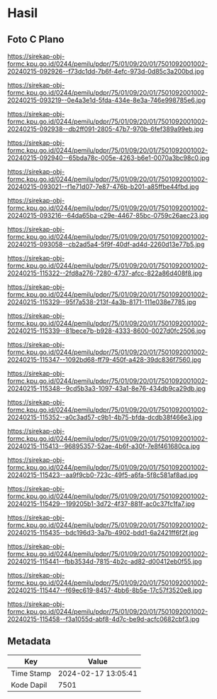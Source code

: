 # Hasil

## Foto C Plano

https://sirekap-obj-formc.kpu.go.id/0244/pemilu/pdpr/75/01/09/20/01/7501092001002-20240215-092926--f73dc1dd-7b6f-4efc-973d-0d85c3a200bd.jpg

https://sirekap-obj-formc.kpu.go.id/0244/pemilu/pdpr/75/01/09/20/01/7501092001002-20240215-093219--0e4a3e1d-5fda-434e-8e3a-746e998785e6.jpg

https://sirekap-obj-formc.kpu.go.id/0244/pemilu/pdpr/75/01/09/20/01/7501092001002-20240215-092938--db2ff091-2805-47b7-970b-6fef389a99eb.jpg

https://sirekap-obj-formc.kpu.go.id/0244/pemilu/pdpr/75/01/09/20/01/7501092001002-20240215-092940--65bda78c-005e-4263-b6e1-0070a3bc98c0.jpg

https://sirekap-obj-formc.kpu.go.id/0244/pemilu/pdpr/75/01/09/20/01/7501092001002-20240215-093021--f1e71d07-7e87-476b-b201-a85ffbe44fbd.jpg

https://sirekap-obj-formc.kpu.go.id/0244/pemilu/pdpr/75/01/09/20/01/7501092001002-20240215-093216--64da65ba-c29e-4467-85bc-0759c26aec23.jpg

https://sirekap-obj-formc.kpu.go.id/0244/pemilu/pdpr/75/01/09/20/01/7501092001002-20240215-093058--cb2ad5a4-5f9f-40df-ad4d-2260d13e77b5.jpg

https://sirekap-obj-formc.kpu.go.id/0244/pemilu/pdpr/75/01/09/20/01/7501092001002-20240215-115322--2fd8a276-7280-4737-afcc-822a86d408f8.jpg

https://sirekap-obj-formc.kpu.go.id/0244/pemilu/pdpr/75/01/09/20/01/7501092001002-20240215-115329--95f7a538-213f-4a3b-8171-111e038e7785.jpg

https://sirekap-obj-formc.kpu.go.id/0244/pemilu/pdpr/75/01/09/20/01/7501092001002-20240215-115339--81bece7b-b928-4333-8600-0027d0fc2506.jpg

https://sirekap-obj-formc.kpu.go.id/0244/pemilu/pdpr/75/01/09/20/01/7501092001002-20240215-115347--1092bd68-ff79-450f-a428-39dc836f7560.jpg

https://sirekap-obj-formc.kpu.go.id/0244/pemilu/pdpr/75/01/09/20/01/7501092001002-20240215-115348--9cd5b3a3-1097-43a1-8e76-434db9ca29db.jpg

https://sirekap-obj-formc.kpu.go.id/0244/pemilu/pdpr/75/01/09/20/01/7501092001002-20240215-115352--a0c3ad57-c9b1-4b75-bfda-dcdb38f466e3.jpg

https://sirekap-obj-formc.kpu.go.id/0244/pemilu/pdpr/75/01/09/20/01/7501092001002-20240215-115413--96895357-52ae-4b6f-a30f-7e8f461680ca.jpg

https://sirekap-obj-formc.kpu.go.id/0244/pemilu/pdpr/75/01/09/20/01/7501092001002-20240215-115423--aa9f9cb0-723c-49f5-a6fa-5f8c581af8ad.jpg

https://sirekap-obj-formc.kpu.go.id/0244/pemilu/pdpr/75/01/09/20/01/7501092001002-20240215-115429--199205b1-3d72-4f37-881f-ac0c37fc1fa7.jpg

https://sirekap-obj-formc.kpu.go.id/0244/pemilu/pdpr/75/01/09/20/01/7501092001002-20240215-115435--bdc196d3-3a7b-4902-bdd1-6a2421ff6f2f.jpg

https://sirekap-obj-formc.kpu.go.id/0244/pemilu/pdpr/75/01/09/20/01/7501092001002-20240215-115441--fbb3534d-7815-4b2c-ad82-d00412eb0f55.jpg

https://sirekap-obj-formc.kpu.go.id/0244/pemilu/pdpr/75/01/09/20/01/7501092001002-20240215-115447--f69ec619-8457-4bb6-8b5e-17c57f3520e8.jpg

https://sirekap-obj-formc.kpu.go.id/0244/pemilu/pdpr/75/01/09/20/01/7501092001002-20240215-115458--f3a1055d-abf8-4d7c-be9d-acfc0682cbf3.jpg


## Metadata

| Key        | Value               |
| ---------- | ------------------- |
| Time Stamp | 2024-02-17 13:05:41 |
| Kode Dapil | 7501                |



